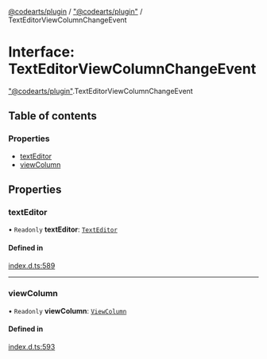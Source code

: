 [@codearts/plugin](../README.md) / ["@codearts/plugin"](../modules/_codearts_plugin_.md) / TextEditorViewColumnChangeEvent

# Interface: TextEditorViewColumnChangeEvent

["@codearts/plugin"](../modules/_codearts_plugin_.md).TextEditorViewColumnChangeEvent

## Table of contents

### Properties

- [textEditor](codearts_plugin_.TextEditorViewColumnChangeEvent.md#texteditor)
- [viewColumn](codearts_plugin_.TextEditorViewColumnChangeEvent.md#viewcolumn)

## Properties

### textEditor

• `Readonly` **textEditor**: [`TextEditor`](codearts_plugin_.TextEditor.md)

#### Defined in

[index.d.ts:589](https://github.com/huaweicloud/cloudide-plugin-api/blob/84e382d/index.d.ts#L589)

___

### viewColumn

• `Readonly` **viewColumn**: [`ViewColumn`](../enums/codearts_plugin_.ViewColumn.md)

#### Defined in

[index.d.ts:593](https://github.com/huaweicloud/cloudide-plugin-api/blob/84e382d/index.d.ts#L593)
